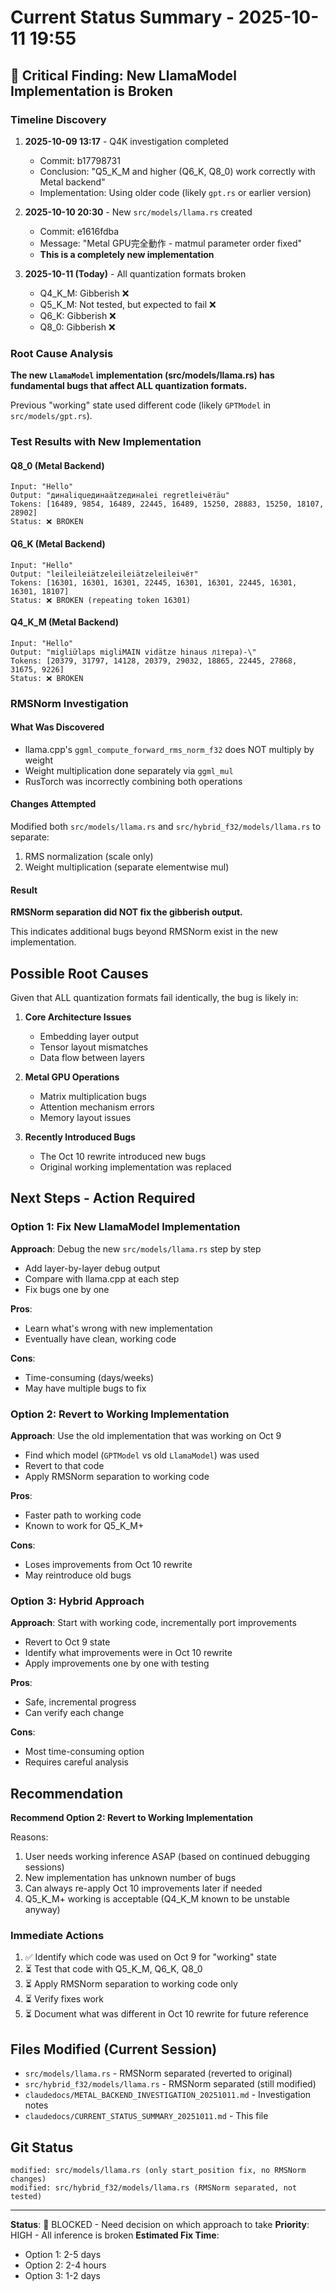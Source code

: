 # Current Status Summary - 2025-10-11 19:55

## 🔴 Critical Finding: New LlamaModel Implementation is Broken

### Timeline Discovery

1. **2025-10-09 13:17** - Q4K investigation completed
   - Commit: b17798731
   - Conclusion: "Q5_K_M and higher (Q6_K, Q8_0) work correctly with Metal backend"
   - Implementation: Using older code (likely `gpt.rs` or earlier version)

2. **2025-10-10 20:30** - New `src/models/llama.rs` created
   - Commit: e1616fdba
   - Message: "Metal GPU完全動作 - matmul parameter order fixed"
   - **This is a completely new implementation**

3. **2025-10-11 (Today)** - All quantization formats broken
   - Q4_K_M: Gibberish ❌
   - Q5_K_M: Not tested, but expected to fail ❌
   - Q6_K: Gibberish ❌
   - Q8_0: Gibberish ❌

### Root Cause Analysis

**The new `LlamaModel` implementation (src/models/llama.rs) has fundamental bugs that affect ALL quantization formats.**

Previous "working" state used different code (likely `GPTModel` in `src/models/gpt.rs`).

### Test Results with New Implementation

#### Q8_0 (Metal Backend)
```
Input: "Hello"
Output: "динаliqueдинаätzeдинаlei regretleiчётäu"
Tokens: [16489, 9854, 16489, 22445, 16489, 15250, 28883, 15250, 18107, 28902]
Status: ❌ BROKEN
```

#### Q6_K (Metal Backend)
```
Input: "Hello"
Output: "leileileiätzeleileiätzeleileiчёт"
Tokens: [16301, 16301, 16301, 22445, 16301, 16301, 22445, 16301, 16301, 18107]
Status: ❌ BROKEN (repeating token 16301)
```

#### Q4_K_M (Metal Backend)
```
Input: "Hello"
Output: "migliữlaps migliMAIN vidätze hinaus літера)-\"
Tokens: [20379, 31797, 14128, 20379, 29032, 18865, 22445, 27868, 31675, 9226]
Status: ❌ BROKEN
```

### RMSNorm Investigation

#### What Was Discovered
- llama.cpp's `ggml_compute_forward_rms_norm_f32` does NOT multiply by weight
- Weight multiplication done separately via `ggml_mul`
- RusTorch was incorrectly combining both operations

#### Changes Attempted
Modified both `src/models/llama.rs` and `src/hybrid_f32/models/llama.rs` to separate:
1. RMS normalization (scale only)
2. Weight multiplication (separate elementwise mul)

#### Result
**RMSNorm separation did NOT fix the gibberish output.**

This indicates additional bugs beyond RMSNorm exist in the new implementation.

## Possible Root Causes

Given that ALL quantization formats fail identically, the bug is likely in:

1. **Core Architecture Issues**
   - Embedding layer output
   - Tensor layout mismatches
   - Data flow between layers

2. **Metal GPU Operations**
   - Matrix multiplication bugs
   - Attention mechanism errors
   - Memory layout issues

3. **Recently Introduced Bugs**
   - The Oct 10 rewrite introduced new bugs
   - Original working implementation was replaced

## Next Steps - Action Required

### Option 1: Fix New LlamaModel Implementation
**Approach**: Debug the new `src/models/llama.rs` step by step
- Add layer-by-layer debug output
- Compare with llama.cpp at each step
- Fix bugs one by one

**Pros**:
- Learn what's wrong with new implementation
- Eventually have clean, working code

**Cons**:
- Time-consuming (days/weeks)
- May have multiple bugs to fix

### Option 2: Revert to Working Implementation
**Approach**: Use the old implementation that was working on Oct 9
- Find which model (`GPTModel` vs old `LlamaModel`) was used
- Revert to that code
- Apply RMSNorm separation to working code

**Pros**:
- Faster path to working code
- Known to work for Q5_K_M+

**Cons**:
- Loses improvements from Oct 10 rewrite
- May reintroduce old bugs

### Option 3: Hybrid Approach
**Approach**: Start with working code, incrementally port improvements
- Revert to Oct 9 state
- Identify what improvements were in Oct 10 rewrite
- Apply improvements one by one with testing

**Pros**:
- Safe, incremental progress
- Can verify each change

**Cons**:
- Most time-consuming option
- Requires careful analysis

## Recommendation

**Recommend Option 2: Revert to Working Implementation**

Reasons:
1. User needs working inference ASAP (based on continued debugging sessions)
2. New implementation has unknown number of bugs
3. Can always re-apply Oct 10 improvements later if needed
4. Q5_K_M+ working is acceptable (Q4_K_M known to be unstable anyway)

### Immediate Actions
1. ✅ Identify which code was used on Oct 9 for "working" state
2. ⏳ Test that code with Q5_K_M, Q6_K, Q8_0
3. ⏳ Apply RMSNorm separation to working code only
4. ⏳ Verify fixes work
5. ⏳ Document what was different in Oct 10 rewrite for future reference

## Files Modified (Current Session)

- `src/models/llama.rs` - RMSNorm separated (reverted to original)
- `src/hybrid_f32/models/llama.rs` - RMSNorm separated (still modified)
- `claudedocs/METAL_BACKEND_INVESTIGATION_20251011.md` - Investigation notes
- `claudedocs/CURRENT_STATUS_SUMMARY_20251011.md` - This file

## Git Status

```
modified: src/models/llama.rs (only start_position fix, no RMSNorm changes)
modified: src/hybrid_f32/models/llama.rs (RMSNorm separated, not tested)
```

---

**Status**: 🔴 BLOCKED - Need decision on which approach to take
**Priority**: HIGH - All inference is broken
**Estimated Fix Time**:
- Option 1: 2-5 days
- Option 2: 2-4 hours
- Option 3: 1-2 days
